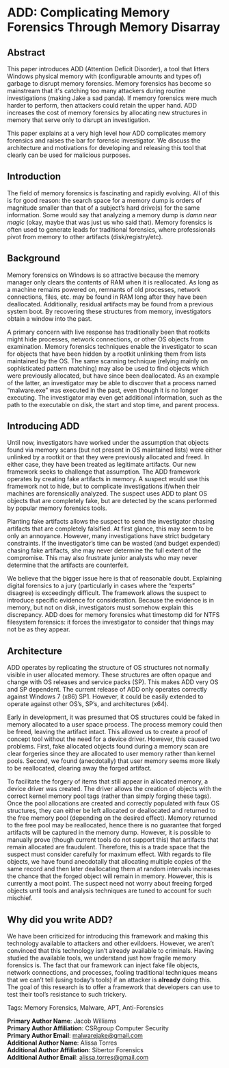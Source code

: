 # ADD: Complicating Memory Forensics Through Memory Disarray

## Abstract

This paper introduces ADD (Attention Deficit Disorder), a tool that litters Windows physical memory with (configurable amounts and types of) garbage to disrupt memory forensics. Memory forensics has become so mainstream that it's catching too many attackers during routine investigations (making Jake a sad panda). If memory forensics were much harder to perform, then attackers could retain the upper hand. ADD increases the cost of memory forensics by allocating new structures in memory that serve only to disrupt an investigation.

This paper explains at a very high level how ADD complicates memory forensics and raises the bar for forensic investigator. We discuss the architecture and motivations for developing and releasing this tool that clearly can be used for malicious purposes.

## Introduction

The field of memory forensics is fascinating and rapidly evolving.  All of this is for good reason:  the search space for a memory dump is orders of magnitude smaller than that of a subject’s hard drive(s) for the same information.  Some would say that analyzing a memory dump is _damn near magic_ (okay, maybe that was just us who said that).  Memory forensics is often used to generate leads for traditional forensics, where professionals pivot from memory to other artifacts (disk/registry/etc).

## Background

Memory forensics on Windows is so attractive because the memory manager only clears the contents of RAM when it is reallocated.  As long as a machine remains powered on, remnants of old processes, network connections, files, etc. may be found in RAM long after they have been deallocated.  Additionally, residual artifacts may be found from a previous system boot. By recovering these structures from memory, investigators obtain a window into the past.

A primary concern with live response has traditionally been that rootkits might hide processes, network connections, or other OS objects from examination.  Memory forensics techniques enable the investigator to scan for objects that have been hidden by a rootkit unlinking them from lists maintained by the OS.  The same scanning technique (relying mainly on sophisticated pattern matching) may also be used to find objects which were previously allocated, but have since been deallocated.  As an example of the latter, an investigator may be able to discover that a process named “malware.exe” was executed in the past, even though it is no longer executing.  The investigator may even get additional information, such as the path to the executable on disk, the start and stop time, and parent process.

## Introducing ADD

Until now, investigators have worked under the assumption that objects found via memory scans (but not present in OS maintained lists) were either unlinked by a rootkit or that they were previously allocated and freed.  In either case, they have been treated as legitimate artifacts.  Our new framework seeks to challenge that assumption.  The ADD framework operates by creating fake artifacts in memory.  A suspect would use this framework not to hide, but to complicate investigations if/when their machines are forensically analyzed.  The suspect uses ADD to plant OS objects that are completely fake, but are detected by the scans performed by popular memory forensics tools.  

Planting fake artifacts allows the suspect to send the investigator chasing artifacts that are completely falsified.  At first glance, this may seem to be only an annoyance.  However, many investigations have strict budgetary constraints.  If the investigator’s time can be wasted (and budget expended) chasing fake artifacts, she may never determine the full extent of the compromise.  This may also frustrate junior analysts who may never determine that the artifacts are counterfeit.

We believe that the bigger issue here is that of reasonable doubt.  Explaining digital forensics to a jury (particularly in cases where the “experts” disagree) is exceedingly difficult.  The framework allows the suspect to introduce specific evidence for consideration.  Because the evidence is in memory, but not on disk, investigators must somehow explain this discrepancy.  ADD does for memory forensics what timestomp did for NTFS filesystem forensics: it forces the investigator to consider that things may not be as they appear.

## Architecture

ADD operates by replicating the structure of OS structures not normally visible in user allocated memory.  These structures are often opaque and change with OS releases and service packs (SP).  This makes ADD very OS and SP dependent.  The current release of ADD only operates correctly against Windows 7 (x86) SP1.  However, it could be easily extended to operate against other OS’s, SP’s, and architectures (x64).

Early in development, it was presumed that OS structures could be faked in memory allocated to a user space process.  The process memory could then be freed, leaving the artifact intact.  This allowed us to create a proof of concept tool without the need for a device driver.    However, this caused two problems.  First, fake allocated objects found during a memory scan are clear forgeries since they are allocated to user memory rather than kernel pools.  Second, we found (anecdotally) that user memory seems more likely to be reallocated, clearing away the forged artifact.

To facilitate the forgery of items that still appear in allocated memory, a device driver was created.  The driver allows the creation of objects with the correct kernel memory pool tags (rather than simply forging these tags).  Once the pool allocations are created and correctly populated with faux OS structures, they can either be left allocated or deallocated and returned to the free memory pool (depending on the desired effect).  Memory returned to the free pool may be reallocated, hence there is no guarantee that forged artifacts will be captured in the memory dump.  However, it is possible to manually prove (though current tools do not support this) that artifacts that remain allocated are fraudulent.  Therefore, this is a trade space that the suspect must consider carefully for maximum effect.  With regards to file objects, we have found anecdotally that allocating multiple copies of the same record and then later deallocating them at random intervals increases the chance that the forged object will remain in memory.  However, this is currently a moot point.  The suspect need not worry about freeing forged objects until tools and analysis techniques are tuned to account for such mischief.

## Why did you write ADD?

We have been criticized for introducing this framework and making this technology available to attackers and other evildoers.  However, we aren’t convinced that this technology isn’t already available to criminals.  Having studied the available tools, we understand just how fragile memory forensics is.  The fact that our framework can inject fake file objects, network connections, and processes, fooling traditional techniques means that we can’t tell (using today’s tools) if an attacker is **already** doing this.  The goal of this research is to offer a framework that developers can use to test their tool’s resistance to such trickery.

Tags: Memory Forensics, Malware, APT, Anti-Forensics

**Primary Author Name**: Jacob Williams  
**Primary Author Affiliation**: CSRgroup Computer Security  
**Primary Author Email**: malwarejake@gmail.com  
**Additional Author Name**: Alissa Torres  
**Additional Author Affiliation**: Sibertor Forensics  
**Additional Author Email**: alissa.torres@gmail.com
